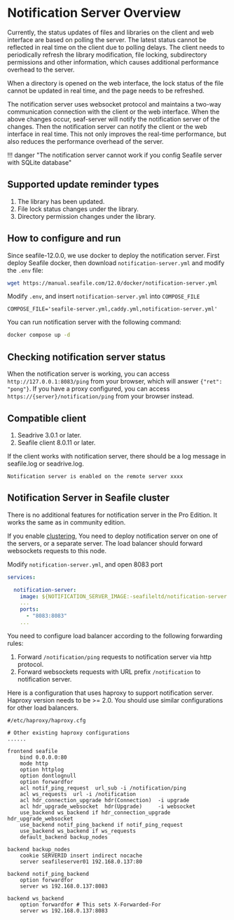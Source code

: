 # Notification Server Overview

Currently, the status updates of files and libraries on the client and web interface are based on polling the server. The latest status cannot be reflected in real time on the client due to polling delays. The client needs to periodically refresh the library modification, file locking, subdirectory permissions and other information, which causes additional performance overhead to the server.

When a directory is opened on the web interface, the lock status of the file cannot be updated in real time, and the page needs to be refreshed.

The notification server uses websocket protocol and maintains a two-way communication connection with the client or the web interface. When the above changes occur, seaf-server will notify the notification server of the changes. Then the notification server can notify the client or the web interface in real time. This not only improves the real-time performance, but also reduces the performance overhead of the server.

!!! danger "The notification server cannot work if you config Seafile server with SQLite database"

## Supported update reminder types

1. The library has been updated.
2. File lock status changes under the library.
3. Directory permission changes under the library.

## How to configure and run

Since seafile-12.0.0, we use docker to deploy the notification server. First deploy Seafile docker, then download `notification-server.yml` and modify the `.env` file:

```sh
wget https://manual.seafile.com/12.0/docker/notification-server.yml
```

Modify `.env`, and insert `notification-server.yml` into `COMPOSE_FILE`

```env
COMPOSE_FILE='seafile-server.yml,caddy.yml,notification-server.yml'
```

You can run notification server with the following command:

```sh
docker compose up -d
```

## Checking notification server status

When the notification server is working, you can access `http://127.0.0.1:8083/ping` from your browser, which will answer `{"ret": "pong"}`. If you have a proxy configured, you can access `https://{server}/notification/ping` from your browser instead.

## Compatible client

1. Seadrive 3.0.1 or later.
2. Seafile client 8.0.11 or later.

If the client works with notification server, there should be a log message in seafile.log or seadrive.log.

```
Notification server is enabled on the remote server xxxx
```

## Notification Server in Seafile cluster

There is no additional features for notification server in the Pro Edition. It works the same as in community edition.

If you enable [clustering](../setup_binary/deploy_in_a_cluster.md), You need to deploy notification server on one of the servers, or a separate server. The load balancer should forward websockets requests to this node.

Modify `notification-server.yml`, and open 8083 port

```yml
services:

  notification-server:
    image: ${NOTIFICATION_SERVER_IMAGE:-seafileltd/notification-server:12.0-latest}
    ...
    ports:
      - "8083:8083"
    ...
```

You need to configure load balancer according to the following forwarding rules:

1. Forward `/notification/ping` requests to notification server via http protocol.
2. Forward websockets requests with URL prefix `/notification` to notification server.

Here is a configuration that uses haproxy to support notification server. Haproxy version needs to be >= 2.0.
You should use similar configurations for other load balancers.

```
#/etc/haproxy/haproxy.cfg

# Other existing haproxy configurations
......

frontend seafile
    bind 0.0.0.0:80
    mode http
    option httplog
    option dontlognull
    option forwardfor
    acl notif_ping_request  url_sub -i /notification/ping
    acl ws_requests  url -i /notification
    acl hdr_connection_upgrade hdr(Connection)  -i upgrade
    acl hdr_upgrade_websocket  hdr(Upgrade)     -i websocket
    use_backend ws_backend if hdr_connection_upgrade hdr_upgrade_websocket
    use_backend notif_ping_backend if notif_ping_request
    use_backend ws_backend if ws_requests
    default_backend backup_nodes

backend backup_nodes
    cookie SERVERID insert indirect nocache
    server seafileserver01 192.168.0.137:80

backend notif_ping_backend
    option forwardfor
    server ws 192.168.0.137:8083

backend ws_backend
    option forwardfor # This sets X-Forwarded-For
    server ws 192.168.0.137:8083
```
